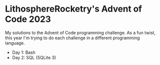 # LithosphereRocketry's Advent of Code 2023

My solutions to the Advent of Code programming challenge. As a fun twist, this
year I'm trying to do each challenge in a different programming language.

* Day 1: Bash
* Day 2: SQL (SQLite 3)